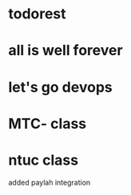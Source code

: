 # todorest
# all is well forever
# let's go devops 
# MTC- class
# ntuc class 
added paylah integration
